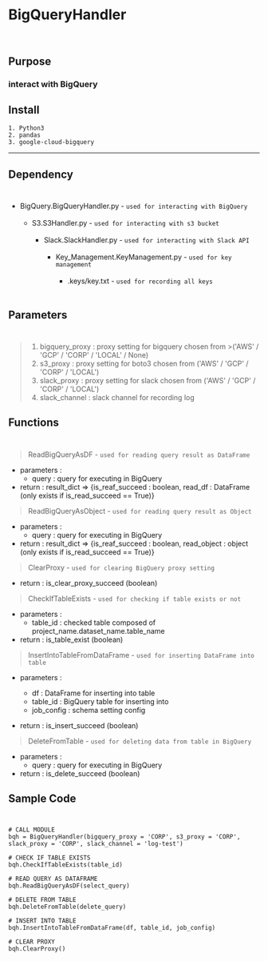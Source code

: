 # BigQueryHandler</br></br>

## Purpose
### interact with BigQuery

## Install
```
1. Python3
2. pandas
3. google-cloud-bigquery
```
***
## Dependency</br></br>      
- BigQuery.BigQueryHandler.py - `used for interacting with BigQuery`</br></br>
    - S3.S3Handler.py - `used for interacting with s3 bucket`</br></br> 
        - Slack.SlackHandler.py - `used for interacting with Slack API`</br></br>     
            - Key_Management.KeyManagement.py - `used for key management`</br></br>     
                - .keys/key.txt - ```used for recording all keys```</br></br>

## Parameters</br></br>
>1. bigquery_proxy     : proxy setting for bigquery chosen from >('AWS' / 'GCP' / 'CORP' / 'LOCAL' / None)
>2. s3_proxy           : proxy setting for boto3 chosen from ('AWS' / 'GCP' / 'CORP' / 'LOCAL')
>3. slack_proxy        : proxy setting for slack chosen from ('AWS' / 'GCP' / 'CORP' / 'LOCAL')
>4. slack_channel      : slack channel for recording log 

## Functions</br></br>

>ReadBigQueryAsDF - `used for reading query result as DataFrame`
- parameters :
    - query : query for executing in BigQuery
- return : result_dict => {is_reaf_succeed : boolean, read_df : DataFrame (only exists if is_read_succeed == True)}

>ReadBigQueryAsObject - `used for reading query result as Object`
- parameters :
    - query : query for executing in BigQuery
- return : result_dict => {is_reaf_succeed : boolean, read_object : object (only exists if is_read_succeed == True)}

>ClearProxy - `used for clearing BigQuery proxy setting`      
- return : is_clear_proxy_succeed (boolean)

>CheckIfTableExists - `used for checking if table exists or not`      
- parameters :
    - table_id : checked table composed of project_name.dataset_name.table_name
- return : is_table_exist (boolean)

>InsertIntoTableFromDataFrame - `used for inserting DataFrame into table`      
- parameters :
    - df : DataFrame for inserting into table
    - table_id : BigQuery table for inserting into
    - job_config : schema setting config


- return : is_insert_succeed (boolean)

>DeleteFromTable - `used for deleting data from table in BigQuery`      
- parameters :
    - query : query for executing in BigQuery
- return : is_delete_succeed (boolean)

## Sample Code</br></br>
```
# CALL MODULE
bqh = BigQueryHandler(bigquery_proxy = 'CORP', s3_proxy = 'CORP', slack_proxy = 'CORP', slack_channel = 'log-test')

# CHECK IF TABLE EXISTS
bqh.CheckIfTableExists(table_id)

# READ QUERY AS DATAFRAME
bqh.ReadBigQueryAsDF(select_query)

# DELETE FROM TABLE
bqh.DeleteFromTable(delete_query)

# INSERT INTO TABLE
bqh.InsertIntoTableFromDataFrame(df, table_id, job_config)

# CLEAR PROXY
bqh.ClearProxy()
```